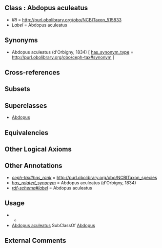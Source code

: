 
## Class : Abdopus aculeatus

 * *IRI* = http://purl.obolibrary.org/obo/NCBITaxon_515833
 * *Label* = Abdopus aculeatus

## Synonyms

 * Abdopus aculeatus (d'Orbigny, 1834) [ [has_synonym_type](../../pe/oboInOwl#hasSynonymType.md) = http://purl.obolibrary.org/obo/ceph-tax#synonym ]

## Cross-references


## Subsets


## Superclasses

 * [Abdopus](../../NCBITaxon/29/NCBITaxon_515829.md)

## Equivalencies


## Other Logical Axioms


## Other Annotations

 * *[ceph-tax#has_rank](../../ceph-tax#has/nk/ceph-tax#has_rank.md)* = http://purl.obolibrary.org/obo/NCBITaxon_species
 * *[has_related_synonym](../../ym/oboInOwl#hasRelatedSynonym.md)* = Abdopus aculeatus (d'Orbigny, 1834)
 * *[rdf-schema#label](../../el/rdf-schema#label.md)* = Abdopus aculeatus

## Usage

 * -
 * [Abdopus aculeatus](../../NCBITaxon/33/NCBITaxon_515833.md) SubClassOf [Abdopus](../../NCBITaxon/29/NCBITaxon_515829.md)

## External Comments


